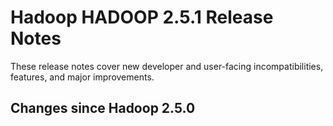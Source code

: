# Hadoop HADOOP 2.5.1 Release Notes

These release notes cover new developer and user-facing incompatibilities, features, and major improvements.

## Changes since Hadoop 2.5.0



